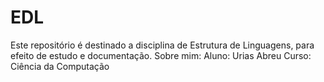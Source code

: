 # EDL
Este repositório é destinado a disciplina de Estrutura de Linguagens, para efeito de estudo e documentação.</n>
Sobre mim: 
Aluno: Urias Abreu 
Curso: Ciência da Computação
